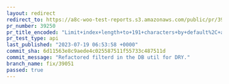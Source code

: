 ```yaml
---
layout: redirect
redirect_to: https://a8c-woo-test-reports.s3.amazonaws.com/public/pr/39250/api/index.html
pr_number: 39250
pr_title_encoded: "Limit+index+length+to+191+characters+by+default%2C+additionally+connect+HPOS+to+verify+DB+tooling."
pr_test_type: api
last_published: "2023-07-19 06:53:58 +0000"
commit_sha: 6d11563e8c9aede4c025587511f55733c487511d
commit_message: "Refactored filterd in the DB util for DRY."
branch_name: fix/39051
passed: true
---
```

